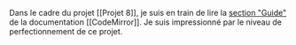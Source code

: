 Dans le cadre du projet [[Projet 8]], je suis en train de lire la [section "Guide"](https://codemirror.net/docs/guide/ ) de la documentation [[CodeMirror]]. Je suis impressionné par le niveau de perfectionnement de ce projet.